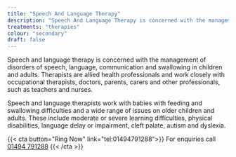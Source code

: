 ```yaml
---
title: "Speech And Language Therapy"
description: "Speech And Language Therapy is concerned with the management of disorders of speech, language, communication and swallowing in children and adults."
treatments: "therapies"
colour: "secondary"
draft: false
---
```


Speech and language therapy is concerned with the management of disorders of speech, language, communication and swallowing in children and adults. Therapists are allied health professionals and work closely with occupational therapists, doctors, parents, carers and other professionals, such as teachers and nurses.

Speech and language therapists work with babies with feeding and swallowing difficulties and a wide range of issues on older children and adults. These include moderate or severe learning difficulties, physical disabilities, language delay or impairment, cleft palate, autism and dyslexia.

{{< cta button="Ring Now" link="tel:01494791288">}}
For enquiries call [01494 791288](tel:01494791288)
{{< /cta >}}